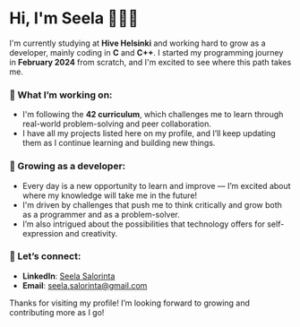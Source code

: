# Hi, I'm Seela 🧘🏽‍♀️

I'm currently studying at **Hive Helsinki** and working hard to grow as a developer, mainly coding in **C** and **C++**.
I started my programming journey in **February 2024** from scratch, and I'm excited to see where this path takes me.

### 📂 What I’m working on:
- I'm following the **42 curriculum**, which challenges me to learn through real-world problem-solving and peer collaboration.
- I have all my projects listed here on my profile, and I’ll keep updating them as I continue learning and building new things. 

### 🌱 Growing as a developer:
- Every day is a new opportunity to learn and improve — I’m excited about where my knowledge will take me in the future!
- I'm driven by challenges that push me to think critically and grow both as a programmer and as a problem-solver.
- I’m also intrigued about the possibilities that technology offers for self-expression and creativity.

### 🚀 Let’s connect:
- **LinkedIn**: [Seela Salorinta](https://www.linkedin.com/in/seela-salorinta-8a029b2ba/)
- **Email**: seela.salorinta@gmail.com

Thanks for visiting my profile! I’m looking forward to growing and contributing more as I go!
